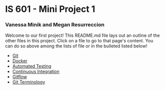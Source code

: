 # IS 601 - Mini Project 1
### Vanessa Minik and Megan Resurreccion

Welcome to our first project!
This README.md file lays out an outline of the other files in this project. 
Click on a file to go to that page's content. You can do so above among the lists of file or in the bulleted listed below!

* [Git](https://github.com/vfm2/is601-miniproject/blob/main/gitPage.md)
* [Docker](https://github.com/vfm2/is601-miniproject/blob/main/dockerPage.md)
* [Automated Testing](https://github.com/vfm2/is601-miniproject/blob/main/autoTest.md)
* [Continuous Integration](https://github.com/vfm2/is601-miniproject/blob/main/contInt.md)
* [Gitflow](https://github.com/vfm2/is601-miniproject/blob/main/gitflowPage.md)
* [Git Terminology](https://github.com/vfm2/is601-miniproject/blob/main/gitTermsPage.md)